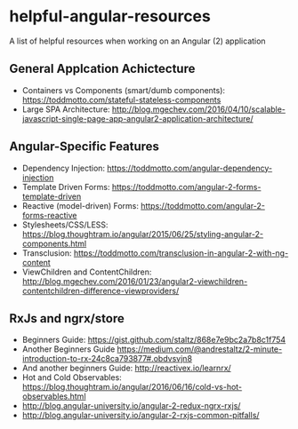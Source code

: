 # helpful-angular-resources
A list of helpful resources when working on an Angular (2) application

## General Applcation Achictecture
- Containers vs Components (smart/dumb components): https://toddmotto.com/stateful-stateless-components
- Large SPA Architecture: http://blog.mgechev.com/2016/04/10/scalable-javascript-single-page-app-angular2-application-architecture/

## Angular-Specific Features
- Dependency Injection: https://toddmotto.com/angular-dependency-injection
- Template Driven Forms: https://toddmotto.com/angular-2-forms-template-driven
- Reactive (model-driven) Forms: https://toddmotto.com/angular-2-forms-reactive
- Stylesheets/CSS/LESS: https://blog.thoughtram.io/angular/2015/06/25/styling-angular-2-components.html
- Transclusion: https://toddmotto.com/transclusion-in-angular-2-with-ng-content
- ViewChildren and ContentChildren: http://blog.mgechev.com/2016/01/23/angular2-viewchildren-contentchildren-difference-viewproviders/

## RxJs and ngrx/store
- Beginners Guide: https://gist.github.com/staltz/868e7e9bc2a7b8c1f754
- Another Beginners Guide https://medium.com/@andrestaltz/2-minute-introduction-to-rx-24c8ca793877#.obdvsvjn8
- And another beginners Guide: http://reactivex.io/learnrx/
- Hot and Cold Observables: https://blog.thoughtram.io/angular/2016/06/16/cold-vs-hot-observables.html
- http://blog.angular-university.io/angular-2-redux-ngrx-rxjs/
- http://blog.angular-university.io/angular-2-rxjs-common-pitfalls/
